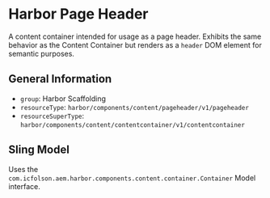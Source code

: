 # Harbor Page Header

A content container intended for usage as a page header.  Exhibits the same behavior 
as the Content Container but renders as a `header` DOM element for semantic purposes.

## General Information

* `group`: Harbor Scaffolding 
* `resourceType`: `harbor/components/content/pageheader/v1/pageheader`
* `resourceSuperType`: `harbor/components/content/contentcontainer/v1/contentcontainer`

## Sling Model

Uses the `com.icfolson.aem.harbor.components.content.container.Container` Model interface.
